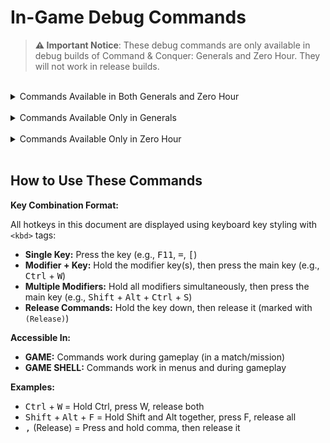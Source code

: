 <!-- markdownlint-disable MD033 -->
<!-- Needed to allow for <kbd> tags for keyboard key styling. -->
# In-Game Debug Commands

> **⚠️ Important Notice**: These debug commands are only available in debug builds of Command & Conquer: Generals
> and Zero Hour. They will not work in release builds.

<br>

<details>
<summary>Commands Available in Both Generals and Zero Hour</summary>

  <details>
  <summary>├─ Game State & Cheats (12)</summary>

| Hotkey | Command Name | Description | Accessible In | Usable in Multiplayer? | Image |
|--------|--------------|-------------|---------------|------------------------|-------|
| <kbd>Ctrl</kbd> + <kbd>W</kbd> | DEMO_WIN | Instantly win the current game or mission | GAME | No | [Image](https://github.com/TheSuperHackers/GeneralsWiki/raw/refs/heads/main/SourceCode/Debug/files/ingame_debugs_media/demo_win.png) |
| <kbd>Ctrl</kbd> + <kbd>=</kbd> | DEMO_ADDCASH | Adds 10000 cash to the player's current resources | GAME | No | [Image](https://github.com/TheSuperHackers/GeneralsWiki/raw/refs/heads/main/SourceCode/Debug/files/ingame_debugs_media/demo_addcash.png) |
| <kbd>Alt</kbd> + <kbd>F</kbd> | DEMO_INSTANT_BUILD | Toggles instant building for all units and structures | GAME | Yes |  |
| <kbd>Ctrl</kbd> + <kbd>V</kbd> | DEMO_GIVE_VETERANCY | Grants the selected unit(s) a level of veterancy | GAME | No | [Image](https://github.com/TheSuperHackers/GeneralsWiki/raw/refs/heads/main/SourceCode/Debug/files/ingame_debugs_media/demo_give_veterancy.png) |
| <kbd>Shift</kbd> + <kbd>Ctrl</kbd> + <kbd>V</kbd> | DEMO_TAKE_VETERANCY | Removes a level of veterancy from the selected unit(s) | GAME | No | [Image](https://github.com/TheSuperHackers/GeneralsWiki/raw/refs/heads/main/SourceCode/Debug/files/ingame_debugs_media/demo_take_veterancy.png) |
| <kbd>Shift</kbd> + <kbd>Ctrl</kbd> + <kbd>P</kbd> | DEMO_GIVE_SCIENCEPURCHASEPOINTS | Gives the player 1 science purchase point | GAME | No | [Image](https://github.com/TheSuperHackers/GeneralsWiki/raw/refs/heads/main/SourceCode/Debug/files/ingame_debugs_media/demo_give_sciencepurchasepoints.png) |
| <kbd>Shift</kbd> + <kbd>Alt</kbd> + <kbd>Ctrl</kbd> + <kbd>K</kbd> | DEMO_GIVE_ALL_SCIENCES | Instantly unlocks all sciences for the player | GAME | Yes | [Image](https://github.com/TheSuperHackers/GeneralsWiki/raw/refs/heads/main/SourceCode/Debug/files/ingame_debugs_media/demo_give_all_sciences.png) |
| <kbd>Ctrl</kbd> + <kbd>K</kbd> | DEMO_GIVE_RANKLEVEL | Grants the player a rank level | GAME | No | [Image](https://github.com/TheSuperHackers/GeneralsWiki/raw/refs/heads/main/SourceCode/Debug/files/ingame_debugs_media/demo_give_ranklevel.png) |
| <kbd>Shift</kbd> + <kbd>Ctrl</kbd> + <kbd>K</kbd> | DEMO_TAKE_RANKLEVEL | Subtracts the player's current rank level by 1 | GAME | No | [Image](https://github.com/TheSuperHackers/GeneralsWiki/raw/refs/heads/main/SourceCode/Debug/files/ingame_debugs_media/demo_take_ranklevel.png) |
| <kbd>Ctrl</kbd> + <kbd>S</kbd> | DEMO_TOGGLE_SPECIAL_POWER_DELAYS | Toggles whether special powers, super weapons and abilities have a delay before they can be used again | GAME | No | [Image](https://github.com/TheSuperHackers/GeneralsWiki/raw/refs/heads/main/SourceCode/Debug/files/ingame_debugs_media/demo_toggle_special_power_delays.png) |
| <kbd>Alt</kbd> + <kbd>P</kbd> | DEMO_REMOVE_PREREQ | Don't require prerequisite techs to be unlocked first. | GAME | Yes | [Image](https://github.com/TheSuperHackers/GeneralsWiki/raw/refs/heads/main/SourceCode/Debug/files/ingame_debugs_media/demo_remove_prereq.png) |
| <kbd>Alt</kbd> + <kbd>B</kbd> | DEMO_FREE_BUILD | Build everything for free. | GAME | Yes | |

  </details>

  <details>
  <summary>├─ Visual & Rendering (14)</summary>

| Hotkey | Command Name | Description | Accessible In | Usable in Multiplayer? | Image |
|--------|--------------|-------------|---------------|------------------------|-------|
| <kbd>F11</kbd> | DEMO_TOGGLE_BEHIND_BUILDINGS | Toggles the outline around units when they are obscured by buildings | GAME | No | [Image](https://github.com/TheSuperHackers/GeneralsWiki/raw/refs/heads/main/SourceCode/Debug/files/ingame_debugs_media/demo_toggle_behind_buildings.png) |
| <kbd>Ctrl</kbd> + <kbd>F10</kbd> | DEMO_TOGGLE_BW_VIEW | Toggles a black and white wireframe mode | GAME SHELL | No | [Image](https://github.com/TheSuperHackers/GeneralsWiki/raw/refs/heads/main/SourceCode/Debug/files/ingame_debugs_media/demo_toggle_bw_view.png) |
| <kbd>Ctrl</kbd> + <kbd>F11</kbd> | DEMO_TOGGLE_RED_VIEW | Toggles a (useless?) red view mode | GAME SHELL | No | [Image](https://github.com/TheSuperHackers/GeneralsWiki/raw/refs/heads/main/SourceCode/Debug/files/ingame_debugs_media/demo_toggle_red_view.png) |
| <kbd>Ctrl</kbd> + <kbd>F12</kbd> | DEMO_TOGGLE_GREEN_VIEW | Toggles a (useless?) green view mode | GAME SHELL | No | [Image](https://github.com/TheSuperHackers/GeneralsWiki/raw/refs/heads/main/SourceCode/Debug/files/ingame_debugs_media/demo_toggle_green_view.png) |
| <kbd>Ctrl</kbd> + <kbd>F9</kbd> | DEMO_TOGGLE_MOTION_BLUR_ZOOM | Plays a (useless?) zoom animation with motion blur effects | GAME SHELL | No | [Image](https://github.com/TheSuperHackers/GeneralsWiki/raw/refs/heads/main/SourceCode/Debug/files/ingame_debugs_media/demo_toggle_motion_blur_zoom.png) |
| <kbd>Ctrl</kbd> + <kbd>\\</kbd> | DEMO_TOGGLE_RENDER | Toggles rendering of new frames (essentially freezes the game in place) | GAME | No |  |
| <kbd>/</kbd> | DEMO_TOGGLE_NO_DRAW | Toggles rendering of new frames (essentially freezes the game in place). Appears to be redundant with DEMO_TOGGLE_RENDER. **Note:** BROKEN, the off toggle does not work | GAME | No |  |
| <kbd>Shift</kbd> + <kbd>J</kbd> | DEMO_TOGGLE_SHADOW_VOLUMES | Toggles the rendering of shadow volumes | GAME | No | [Image](https://github.com/TheSuperHackers/GeneralsWiki/raw/refs/heads/main/SourceCode/Debug/files/ingame_debugs_media/demo_toggle_shadow_volumes.png) |
| <kbd>]</kbd> | DEMO_TOGGLE_WATERPLANE | Toggles the rendering of the water plane (does not seem to work) | GAME | No |  |
| <kbd>[</kbd> | DEMO_TOGGLE_TRACKMARKS | Toggles the rendering of track marks on the ground | GAME | No |  |
| <kbd>Alt</kbd> + <kbd>W</kbd> | DEMO_TOGGLE_FEATHER_WATER | Visually cycles between different water depths | GAME | No | [Image](https://github.com/TheSuperHackers/GeneralsWiki/raw/refs/heads/main/SourceCode/Debug/files/ingame_debugs_media/demo_toggle_feather_water.png) |
| <kbd>Ctrl</kbd> + <kbd>E</kbd> | DEMO_SHOW_EXTENTS | Toggles the visibility of the bounding box around units | GAME | No | [Image](https://github.com/TheSuperHackers/GeneralsWiki/raw/refs/heads/main/SourceCode/Debug/files/ingame_debugs_media/demo_show_extents.png) |
| <kbd>Alt</kbd> + <kbd>H</kbd> | DEMO_SHOW_HEALTH | Toggles the visibility of health bars above units and structures | GAME | No | [Image](https://github.com/TheSuperHackers/GeneralsWiki/raw/refs/heads/main/SourceCode/Debug/files/ingame_debugs_media/demo_show_health.png) |
| <kbd>Shift</kbd> + <kbd>Ctrl</kbd> + <kbd>D</kbd> | DEMO_TIME_OF_DAY | Cycles through different times of day | GAME | No | [Image](https://github.com/TheSuperHackers/GeneralsWiki/raw/refs/heads/main/SourceCode/Debug/files/ingame_debugs_media/demo_time_of_day.png) |

  </details>

  <details>
  <summary>├─ Audio (5)</summary>

| Hotkey | Command Name | Description | Accessible In | Usable in Multiplayer? | Image |
|--------|--------------|-------------|---------------|------------------------|-------|
| <kbd>Shift</kbd> + <kbd>Ctrl</kbd> + <kbd>S</kbd> | DEMO_TOGGLE_SOUND | Toggles game audio on and off | GAME | No |  |
| <kbd>Shift</kbd> + <kbd>Ctrl</kbd> + <kbd>M</kbd> | DEMO_TOGGLE_MUSIC | Toggles game music on and off | GAME | No | [Image](https://github.com/TheSuperHackers/GeneralsWiki/raw/refs/heads/main/SourceCode/Debug/files/ingame_debugs_media/demo_toggle_music.png) |
| <kbd>Shift</kbd> + <kbd>M</kbd> | DEMO_MUSIC_NEXT_TRACK | Skips to the next music track in the playlist | GAME | No | [Image](https://github.com/TheSuperHackers/GeneralsWiki/raw/refs/heads/main/SourceCode/Debug/files/ingame_debugs_media/demo_music_next_track.png) |
| <kbd>Ctrl</kbd> + <kbd>M</kbd> | DEMO_MUSIC_PREV_TRACK | Skips to the previous music track in the playlist | GAME | No | [Image](https://github.com/TheSuperHackers/GeneralsWiki/raw/refs/heads/main/SourceCode/Debug/files/ingame_debugs_media/demo_music_prev_track.png) |
| <kbd>Shift</kbd> + <kbd>A</kbd> | DEMO_TOGGLE_AUDIODEBUG | Toggles audio debugging information on and off | GAME SHELL | No | [Image](https://github.com/TheSuperHackers/GeneralsWiki/raw/refs/heads/main/SourceCode/Debug/files/ingame_debugs_media/demo_toggle_audiodebug.png) |

  </details>

  <details>
  <summary>├─ Camera & View (7)</summary>

| Hotkey | Command Name | Description | Accessible In | Usable in Multiplayer? | Image |
|--------|--------------|-------------|---------------|------------------------|-------|
| <kbd>Shift</kbd> + <kbd>Ctrl</kbd> + <kbd>L</kbd> | DEMO_LOCK_CAMERA_TO_SELECTION | Locks the camera to the currently selected unit or structure | GAME | No |  |
| <kbd>Shift</kbd> + <kbd>Ctrl</kbd> + <kbd>C</kbd> | DEMO_TOGGLE_CAMERA_DEBUG | Needs further information | GAME | No | [Image](https://github.com/TheSuperHackers/GeneralsWiki/raw/refs/heads/main/SourceCode/Debug/files/ingame_debugs_media/demo_toggle_camera_debug.png) |
| <kbd>Shift</kbd> + <kbd>Alt</kbd> + <kbd>Ctrl</kbd> + <kbd>C</kbd> | DEMO_TOGGLE_ZOOM_LOCK | Toggles the camera's zoom limitations, allowing for unrestricted zooming in and out when disabled | GAME | No | [Image](https://github.com/TheSuperHackers/GeneralsWiki/raw/refs/heads/main/SourceCode/Debug/files/ingame_debugs_media/demo_toggle_zoom_lock.png) |
| <kbd>,</kbd> | DEMO_BEGIN_ADJUST_PITCH | Begins adjusting the camera's pitch | GAME | No | [Image](https://github.com/TheSuperHackers/GeneralsWiki/raw/refs/heads/main/SourceCode/Debug/files/ingame_debugs_media/demo_begin_adjust_pitch%20%26%20demo_end_adjust_pitch.png) |
| <kbd>,</kbd> (Release) | DEMO_END_ADJUST_PITCH | Ends adjusting the camera's pitch | GAME | No | [Image](https://github.com/TheSuperHackers/GeneralsWiki/raw/refs/heads/main/SourceCode/Debug/files/ingame_debugs_media/demo_begin_adjust_pitch%20%26%20demo_end_adjust_pitch.png) |
| <kbd>.</kbd> | DEMO_BEGIN_ADJUST_FOV | Begins adjusting the camera's field of view (FOV) | GAME | No | [Image](https://github.com/TheSuperHackers/GeneralsWiki/raw/refs/heads/main/SourceCode/Debug/files/ingame_debugs_media/demo_begin_adjust_fov%20%26%20demo_end_adjust_fov.png) |
| <kbd>.</kbd> (Release) | DEMO_END_ADJUST_FOV | Ends adjusting the camera's field of view (FOV) | GAME | No | [Image](https://github.com/TheSuperHackers/GeneralsWiki/raw/refs/heads/main/SourceCode/Debug/files/ingame_debugs_media/demo_begin_adjust_fov%20%26%20demo_end_adjust_fov.png) |

  </details>

  <details>
  <summary>├─ AI & Team (3)</summary>

| Hotkey | Command Name | Description | Accessible In | Usable in Multiplayer? | Image |
|--------|--------------|-------------|---------------|------------------------|-------|
| <kbd>Shift</kbd> + <kbd>Ctrl</kbd> + <kbd>Space</kbd> | DEMO_SWITCH_TEAMS | Cycles through the players in the game, sequentially passing control to each one | GAME | No | [Image](https://github.com/TheSuperHackers/GeneralsWiki/raw/refs/heads/main/SourceCode/Debug/files/ingame_debugs_media/demo_switch_teams.png) |
| <kbd>Ctrl</kbd> + <kbd>T</kbd> | DEMO_SWITCH_TEAMS_CHINA_USA | Cycles through USA and China players in the game on the same team as the player, sequentially passing control to each one | GAME | No |  |
| <kbd>Ctrl</kbd> + <kbd>A</kbd> | DEMO_TOGGLE_AI_DEBUG | Toggles visual AI debugging information on and off | GAME | No | [Image](https://github.com/TheSuperHackers/GeneralsWiki/raw/refs/heads/main/SourceCode/Debug/files/ingame_debugs_media/demo_toggle_ai_debug.png) |

  </details>

  <details>
  <summary>├─ Debug Information & Stats (9)</summary>

| Hotkey | Command Name | Description | Accessible In | Usable in Multiplayer? | Image |
|--------|--------------|-------------|---------------|------------------------|-------|
| <kbd>Ctrl</kbd> + <kbd>Q</kbd> | DEMO_TOGGLE_DEBUG_STATS | Toggles the visibility of debug information overlays | GAME SHELL | No | [Image](https://github.com/TheSuperHackers/GeneralsWiki/raw/refs/heads/main/SourceCode/Debug/files/ingame_debugs_media/demo_toggle_debug_stats.png) |
| <kbd>Ctrl</kbd> + <kbd>L</kbd> | DEMO_TOGGLE_METRICS | Needs further information | GAME | No |  |
| <kbd>Shift</kbd> + <kbd>Ctrl</kbd> + <kbd>Q</kbd> | DEMO_TOGGLE_GRAPHICALFRAMERATEBAR | Toggles the world's most useless graphical frame rate bar on and off | GAME SHELL | No | [Image](https://github.com/TheSuperHackers/GeneralsWiki/raw/refs/heads/main/SourceCode/Debug/files/ingame_debugs_media/demo_toggle_graphicalframeratebar.png) |
| <kbd>Shift</kbd> + <kbd>Alt</kbd> + <kbd>V</kbd> | DEMO_TOGGLE_VISIONDEBUG | Toggles the visibility of the vision debug overlay for units and structures | GAME | No | [Image](https://github.com/TheSuperHackers/GeneralsWiki/raw/refs/heads/main/SourceCode/Debug/files/ingame_debugs_media/demo_toggle_visiondebug.png) |
| <kbd>Shift</kbd> + <kbd>Ctrl</kbd> + <kbd>B</kbd> | DEMO_TOGGLE_PROJECTILEDEBUG | Toggles the visibility of visual projectile debug information | GAME | No | [Image](https://github.com/TheSuperHackers/GeneralsWiki/raw/refs/heads/main/SourceCode/Debug/files/ingame_debugs_media/demo_toggle_projectiledebug.png) |
| <kbd>Ctrl</kbd> + <kbd>P</kbd> | DEMO_TOGGLE_PARTICLEDEBUG | Toggles the visibility of visual particle debug information | GAME | No | [Image](https://github.com/TheSuperHackers/GeneralsWiki/raw/refs/heads/main/SourceCode/Debug/files/ingame_debugs_media/demo_toggle_particledebug.png) |
| <kbd>Ctrl</kbd> + <kbd>O</kbd> | DEMO_TOGGLE_CASHMAPDEBUG | Toggles the visibility of visual cash map debug information | GAME | No | [Image](https://github.com/TheSuperHackers/GeneralsWiki/raw/refs/heads/main/SourceCode/Debug/files/ingame_debugs_media/demo_toggle_cashmapdebug.png) |
| <kbd>Shift</kbd> + <kbd>Ctrl</kbd> + <kbd>O</kbd> | DEMO_TOGGLE_THREATDEBUG | Toggles the visibility of visual threat debug information | GAME | No |  |
| <kbd>Ctrl</kbd> + <kbd>D</kbd> | DEMO_DEBUG_SELECTION | Toggles the visibility of the selected unit(s) or structure's debug information | GAME | No | [Image](https://github.com/TheSuperHackers/GeneralsWiki/raw/refs/heads/main/SourceCode/Debug/files/ingame_debugs_media/demo_debug_selection.png) |

  </details>

  <details>
  <summary>├─ Map & Fog of War (3)</summary>

| Hotkey | Command Name | Description | Accessible In | Usable in Multiplayer? | Image |
|--------|--------------|-------------|---------------|------------------------|-------|
| <kbd>Shift</kbd> + <kbd>Alt</kbd> + <kbd>F</kbd> | DEMO_TOGGLE_FOGOFWAR | Toggles the rendering of certain things in the fog of war (Useless?) | GAME | No | [Image](https://github.com/TheSuperHackers/GeneralsWiki/raw/refs/heads/main/SourceCode/Debug/files/ingame_debugs_media/demo_toggle_fogofwar.png) |
| <kbd>Shift</kbd> + <kbd>Ctrl</kbd> + <kbd>R</kbd> | DEMO_ENSHROUD | Shrouds all areas of the map that are not currently visible to the player or their allies | GAME | No | [Image](https://github.com/TheSuperHackers/GeneralsWiki/raw/refs/heads/main/SourceCode/Debug/files/ingame_debugs_media/demo_enshroud.png) |
| <kbd>Ctrl</kbd> + <kbd>R</kbd> | DEMO_DESHROUD | Fully reveals the entire map, removing all fog of war and shroud | GAME | No | [Image](https://github.com/TheSuperHackers/GeneralsWiki/raw/refs/heads/main/SourceCode/Debug/files/ingame_debugs_media/demo_deshroud.png) |

  </details>

  <details>
  <summary>├─ Combat & Units (5)</summary>

| Hotkey | Command Name | Description | Accessible In | Usable in Multiplayer? | Image |
|--------|--------------|-------------|---------------|------------------------|-------|
| <kbd>Shift</kbd> + <kbd>Ctrl</kbd> + <kbd>Numpad /</kbd> | DEMO_KILL_ALL_ENEMIES | Instantly kills all enemies on the map | GAME | No | [Image](https://github.com/TheSuperHackers/GeneralsWiki/raw/refs/heads/main/SourceCode/Debug/files/ingame_debugs_media/demo_kill_all_enemies.png) |
| <kbd>Shift</kbd> + <kbd>Ctrl</kbd> + <kbd>X</kbd> | DEMO_KILL_SELECTION | Instantly kills the currently selected unit or structure. Only works on units and structures belonging to the player | GAME | No | [Image](https://github.com/TheSuperHackers/GeneralsWiki/raw/refs/heads/main/SourceCode/Debug/files/ingame_debugs_media/demo_kill_selection.png) |
| <kbd>Ctrl</kbd> + <kbd>X</kbd> | DEMO_TOGGLE_HURT_ME_MODE | Toggles the "Hurt Me" mode, causing 10% damage every time a unit or structure is selected | GAME | No | [Image](https://github.com/TheSuperHackers/GeneralsWiki/raw/refs/heads/main/SourceCode/Debug/files/ingame_debugs_media/demo_toggle_hurt_me_mode.png) |
| <kbd>Alt</kbd> + <kbd>G</kbd> | DEMO_TOGGLE_HAND_OF_GOD_MODE | Toggles the "Hand of God" mode, allowing the player to instantly destroy any unit or structure by selecting it | GAME | No | [Image](https://github.com/TheSuperHackers/GeneralsWiki/raw/refs/heads/main/SourceCode/Debug/files/ingame_debugs_media/demo_toggle_hand_of_god_mode.png) |
| <kbd>Shift</kbd> + <kbd>B</kbd> | DEMO_BATTLE_CRY | Plays a battle cry sound effect (Useless?) | GAME | No |  |

  </details>

  <details>
  <summary>├─ Performance & Level of Detail (5)</summary>

| Hotkey | Command Name | Description | Accessible In | Usable in Multiplayer? | Image |
|--------|--------------|-------------|---------------|------------------------|-------|
| <kbd>=</kbd> | DEMO_LOD_DECREASE | Decreases the level of detail (LOD) by one level for all objects in the game | GAME | No | [Image](https://github.com/TheSuperHackers/GeneralsWiki/raw/refs/heads/main/SourceCode/Debug/files/ingame_debugs_media/demo_lod_decrease%20%26%20demo_lod_increase.png) |
| <kbd>-</kbd> | DEMO_LOD_INCREASE | Increases the level of detail (LOD) by one level for all objects in the game | GAME | No | [Image](https://github.com/TheSuperHackers/GeneralsWiki/raw/refs/heads/main/SourceCode/Debug/files/ingame_debugs_media/demo_lod_decrease%20%26%20demo_lod_increase.png) |
| <kbd>Alt</kbd> + <kbd>-</kbd> | DEMO_CYCLE_LOD_LEVEL | Cycles through the available LOD levels for all objects in the game | GAME | No | [Image](https://github.com/TheSuperHackers/GeneralsWiki/raw/refs/heads/main/SourceCode/Debug/files/ingame_debugs_media/demo_cycle_lod_level.png) |
| <kbd>Ctrl</kbd> + <kbd>J</kbd> | DEMO_INCR_ANIM_SKATE_SPEED | Increases the animation skate speed for all units and structures in the game (Needs further information) | GAME | No | [Image](https://github.com/TheSuperHackers/GeneralsWiki/raw/refs/heads/main/SourceCode/Debug/files/ingame_debugs_media/demo_incr_anim_skate_speed%20%26%20demo_decr_anim_skate_speed.png) |
| <kbd>Shift</kbd> + <kbd>Ctrl</kbd> + <kbd>J</kbd> | DEMO_DECR_ANIM_SKATE_SPEED | Decreases the animation skate speed for all units and structures in the game (Needs further information) | GAME | No | [Image](https://github.com/TheSuperHackers/GeneralsWiki/raw/refs/heads/main/SourceCode/Debug/files/ingame_debugs_media/demo_incr_anim_skate_speed%20%26%20demo_decr_anim_skate_speed.png) |

  </details>

  <details>
  <summary>├─ System & Technical (8)</summary>

| Hotkey | Command Name | Description | Accessible In | Usable in Multiplayer? | Image |
|--------|--------------|-------------|---------------|------------------------|-------|
| <kbd>Shift</kbd> + <kbd>Ctrl</kbd> + <kbd>A</kbd> | DEMO_DUMP_ASSETS | (Needs further information) | GAME | No |  |
| <kbd>Shift</kbd> + <kbd>F11</kbd> | DEMO_TOGGLE_AVI | (Needs further information) | GAME SHELL | No |  |
| <kbd>Shift</kbd> + <kbd>Alt</kbd> + <kbd>Ctrl</kbd> + <kbd>N</kbd> | DEMO_TOGGLE_NETWORK | (Needs further information) | GAME | No |  |
| <kbd>Alt</kbd> + <kbd>T</kbd> | DEMO_TOGGLE_MESSAGE_TEXT | Toggles the visibility of in-game messages | GAME | No | [Image](https://github.com/TheSuperHackers/GeneralsWiki/raw/refs/heads/main/SourceCode/Debug/files/ingame_debugs_media/demo_toggle_message_text.png) |
| <kbd>Ctrl</kbd> + <kbd>G</kbd> | DEMO_VTUNE_ON | (Needs further information) | GAME | No |  |
| <kbd>Shift</kbd> + <kbd>Ctrl</kbd> + <kbd>G</kbd> | DEMO_VTUNE_OFF | (Needs further information) | GAME | No |  |
| <kbd>Alt</kbd> + <kbd>O</kbd> | DEBUG_DUMP_PLAYER_OBJECTS | (Needs further information) | GAME | No |  |
| <kbd>Shift</kbd> + <kbd>Alt</kbd> + <kbd>O</kbd> | DEBUG_DUMP_ALL_PLAYER_OBJECTS | (Needs further information) | GAME | No |  |

  </details>

  <details>
  <summary>├─ Scripts & Movies (10)</summary>

| Hotkey | Command Name | Description | Accessible In | Usable in Multiplayer? | Image |
|--------|--------------|-------------|---------------|------------------------|-------|
| <kbd>Shift</kbd> + <kbd>Ctrl</kbd> + <kbd>F1</kbd> | DEMO_RUNSCRIPT1 | (Needs further information) | GAME | No |  |
| <kbd>Shift</kbd> + <kbd>Ctrl</kbd> + <kbd>F2</kbd> | DEMO_RUNSCRIPT2 | (Needs further information) | GAME | No |  |
| <kbd>Shift</kbd> + <kbd>Ctrl</kbd> + <kbd>F3</kbd> | DEMO_RUNSCRIPT3 | (Needs further information) | GAME | No |  |
| <kbd>Shift</kbd> + <kbd>Ctrl</kbd> + <kbd>F4</kbd> | DEMO_RUNSCRIPT4 | (Needs further information) | GAME | No |  |
| <kbd>Shift</kbd> + <kbd>Ctrl</kbd> + <kbd>F5</kbd> | DEMO_RUNSCRIPT5 | (Needs further information) | GAME | No |  |
| <kbd>Shift</kbd> + <kbd>Ctrl</kbd> + <kbd>F6</kbd> | DEMO_RUNSCRIPT6 | (Needs further information) | GAME | No |  |
| <kbd>Shift</kbd> + <kbd>Ctrl</kbd> + <kbd>F7</kbd> | DEMO_RUNSCRIPT7 | (Needs further information) | GAME | No |  |
| <kbd>Shift</kbd> + <kbd>Ctrl</kbd> + <kbd>F8</kbd> | DEMO_RUNSCRIPT8 | (Needs further information) | GAME | No |  |
| <kbd>Shift</kbd> + <kbd>Ctrl</kbd> + <kbd>F9</kbd> | DEMO_RUNSCRIPT9 | (Needs further information) | GAME | No |  |
| <kbd>Shift</kbd> + <kbd>Ctrl</kbd> + <kbd>Tab</kbd> | DEMO_NEXT_OBJECTIVE_MOVIE | (Needs further information) | GAME | No |  |

  </details>

</details>

<br>

<details>
<summary>Commands Available Only in Generals</summary>

| Hotkey | Command Name | Description | Accessible In | Usable in Multiplayer? | Image |
|--------|--------------|-------------|---------------|------------------------|-------|
| <kbd>Shift</kbd> + <kbd>Ctrl</kbd> + <kbd>Backspace</kbd> | DEMO_INSTANT_QUIT | (Needs further information) | GAME SHELL | No |  |

</details>

<br>

<details>
<summary>Commands Available Only in Zero Hour</summary>

  <details>
  <summary>├─ Performance Analysis (4)</summary>

| Hotkey | Command Name | Description | Accessible In | Usable in Multiplayer? | Image |
|--------|--------------|-------------|---------------|------------------------|-------|
| <kbd>Shift</kbd> + <kbd>Alt</kbd> + <kbd>Ctrl</kbd> + <kbd>Q</kbd> | DEBUG_OBJECT_ID_PERFORMANCE | (Needs further information) | GAME | No | [Image](https://github.com/TheSuperHackers/GeneralsWiki/raw/refs/heads/main/SourceCode/Debug/files/ingame_debugs_media/debug_object_id_performance.png) |
| <kbd>Shift</kbd> + <kbd>Alt</kbd> + <kbd>Ctrl</kbd> + <kbd>A</kbd> | DEBUG_DRAWABLE_ID_PERFORMANCE | (Needs further information) | GAME | No | [Image](https://github.com/TheSuperHackers/GeneralsWiki/raw/refs/heads/main/SourceCode/Debug/files/ingame_debugs_media/debug_drawable_id_performance.png) |
| <kbd>Shift</kbd> + <kbd>Alt</kbd> + <kbd>Ctrl</kbd> + <kbd>W</kbd> | DEBUG_SLEEPY_UPDATE_PERFORMANCE | (Needs further information) | GAME | No | [Image](https://github.com/TheSuperHackers/GeneralsWiki/raw/refs/heads/main/SourceCode/Debug/files/ingame_debugs_media/debug_sleepy_update_performance.png) |
| <kbd>Alt</kbd> + <kbd>Q</kbd> | DEMO_PERFORM_STATISTICAL_DUMP | (Needs further information) | GAME SHELL | No | [Image](https://github.com/TheSuperHackers/GeneralsWiki/raw/refs/heads/main/SourceCode/Debug/files/ingame_debugs_media/demo_perform_statistical_dump.png) |

  </details>

  <details>
  <summary>├─ Game Features (1)</summary>

| Hotkey | Command Name | Description | Accessible In | Usable in Multiplayer? | Image |
|--------|--------------|-------------|---------------|------------------------|-------|
| <kbd>Shift</kbd> + <kbd>Alt</kbd> + <kbd>Ctrl</kbd> + <kbd>S</kbd> | DEMO_TOGGLE_SUPPLY_CENTER_PLACEMENT | (Needs further information) | GAME | No |  |

  </details>

  <details>
  <summary>├─ Audio (1)</summary>

| Hotkey | Command Name | Description | Accessible In | Usable in Multiplayer? | Image |
|--------|--------------|-------------|---------------|------------------------|-------|
| <kbd>Shift</kbd> + <kbd>Alt</kbd> + <kbd>A</kbd> | DEMO_SHOW_AUDIO_LOCATIONS | Displays visual overlays regarding audio (Needs further information) | GAME SHELL | No | [Image](https://github.com/TheSuperHackers/GeneralsWiki/raw/refs/heads/main/SourceCode/Debug/files/ingame_debugs_media/demo_show_audio_locations.png) |

  </details>

</details>

<br>

## How to Use These Commands

**Key Combination Format:**

All hotkeys in this document are displayed using keyboard key styling with `<kbd>` tags:

- **Single Key:** Press the key (e.g., <kbd>F11</kbd>, <kbd>=</kbd>, <kbd>[</kbd>)
- **Modifier + Key:** Hold the modifier key(s), then press the main key (e.g., <kbd>Ctrl</kbd> + <kbd>W</kbd>)
- **Multiple Modifiers:** Hold all modifiers simultaneously, then press the main key
  (e.g., <kbd>Shift</kbd> + <kbd>Alt</kbd> + <kbd>Ctrl</kbd> + <kbd>S</kbd>)
- **Release Commands:** Hold the key down, then release it (marked with `(Release)`)

**Accessible In:**

- **GAME:** Commands work during gameplay (in a match/mission)
- **GAME SHELL:** Commands work in menus and during gameplay

**Examples:**

- <kbd>Ctrl</kbd> + <kbd>W</kbd> = Hold Ctrl, press W, release both
- <kbd>Shift</kbd> + <kbd>Alt</kbd> + <kbd>F</kbd> = Hold Shift and Alt together, press F, release all
- <kbd>,</kbd> (Release) = Press and hold comma, then release it
